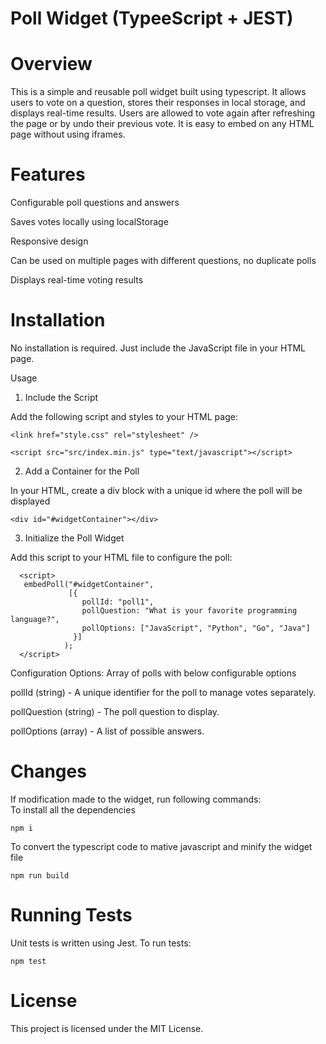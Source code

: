 # Poll Widget (TypeeScript + JEST)
# Overview

This is a simple and reusable poll widget built using typescript. It allows users to vote on a question, stores their responses in local storage, and displays real-time results. Users are allowed to vote again after refreshing the page or by undo their previous vote. It is easy to embed on any HTML page without using iframes.

# Features

Configurable poll questions and answers

Saves votes locally using localStorage

Responsive design

Can be used on multiple pages with different questions, no duplicate polls

Displays real-time voting results

# Installation

No installation is required. Just include the JavaScript file in your HTML page.

Usage

1. Include the Script

Add the following script and styles to your HTML page:

```
<link href="style.css" rel="stylesheet" />
  
<script src="src/index.min.js" type="text/javascript"></script>
```

2. Add a Container for the Poll

In your HTML, create a div block with a unique id where the poll will be displayed
```
<div id="#widgetContainer"></div>
```

3. Initialize the Poll Widget

Add this script to your HTML file to configure the poll:

```
  <script>
   embedPoll("#widgetContainer",
             [{
                pollId: "poll1",
                pollQuestion: "What is your favorite programming language?",
                pollOptions: ["JavaScript", "Python", "Go", "Java"]
              }]
            );
  </script>
```

Configuration Options: Array of polls with below configurable options

pollId (string) - A unique identifier for the poll to manage votes separately.

pollQuestion (string) - The poll question to display.

pollOptions (array) - A list of possible answers.

# Changes
If modification made to the widget, run following commands:
<br/>To install all the dependencies
```
npm i
```

To convert the typescript code to mative javascript and minify the widget file
```
npm run build
```

# Running Tests

Unit tests is written using Jest.
To run tests:
```
npm test
```

# License

This project is licensed under the MIT License.

